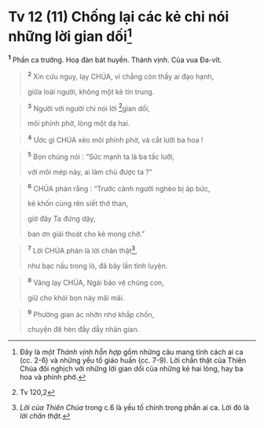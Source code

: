 # Tv 12 (11) Chống lại các kẻ chỉ nói những lời gian dối[^1]
<sup><b>1</b></sup> Phần ca trưởng. Hoạ đàn bát huyền. Thánh vịnh. Của vua Đa-vít.


> <sup><b>2</b></sup> Xin cứu nguy, lạy CHÚA, vì chẳng còn thấy ai đạo hạnh,
> 
> giữa loài người, không một kẻ tín trung.
>


> <sup><b>3</b></sup> Người với người chỉ nói lời [^1*]gian dối,
> 
> môi phỉnh phờ, lòng một dạ hai.
>


> <sup><b>4</b></sup> Ước gì CHÚA xẻo môi phỉnh phờ, và cắt lưỡi ba hoa !
>


> <sup><b>5</b></sup> Bọn chúng nói : “Sức mạnh ta là ba tấc lưỡi,
> 
> với môi mép này, ai làm chủ được ta ?”
>


> <sup><b>6</b></sup> CHÚA phán rằng : “Trước cảnh người nghèo bị áp bức,
> 
> kẻ khốn cùng rên siết thở than,
> 
> giờ đây Ta đứng dậy,
> 
> ban ơn giải thoát cho kẻ mong chờ.”
>


> <sup><b>7</b></sup> Lời CHÚA phán là lời chân thật[^2],
> 
> như bạc nấu trong lò, đã bảy lần tinh luyện.
>


> <sup><b>8</b></sup> Vâng lạy CHÚA, Ngài bảo vệ chúng con,
> 
> giữ cho khỏi bọn này mãi mãi.
>


> <sup><b>9</b></sup> Phường gian ác nhởn nhơ khắp chốn,
> 
> chuyện đê hèn đầy dẫy nhân gian.
>

[^1]: Đây là <i>một Thánh vịnh hỗn hợp</i> gồm những câu mang tính cách ai ca (cc. 2-6) và những yếu tố giáo huấn (cc. 7-9). Lời chân thật của Thiên Chúa đối nghịch với những lời gian dối của những kẻ hai lòng, hay ba hoa và phỉnh phờ.
[^2]: <i>Lời của Thiên Chúa</i> trong c.6 là yếu tố chính trong phần ai ca. Lời đó là <i>lời chân thật</i>.
[^1*]: Tv 120,2
